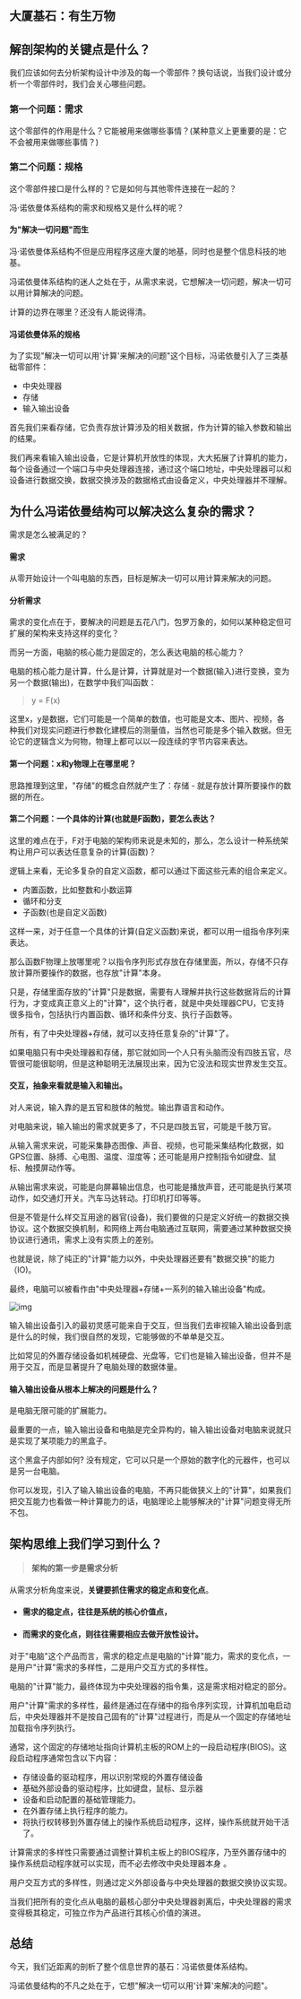 ## 大厦基石：有生万物





## 解剖架构的关键点是什么？

我们应该如何去分析架构设计中涉及的每一个零部件？换句话说，当我们设计或分析一个零部件时，我们会关心哪些问题。



### 第一个问题：需求

这个零部件的作用是什么？它能被用来做哪些事情？(某种意义上更重要的是：它不会被用来做哪些事情？)



### 第二个问题：规格

这个零部件接口是什么样的？它是如何与其他零件连接在一起的？



冯·诺依曼体系结构的需求和规格又是什么样的呢？



#### 为"解决一切问题"而生

冯·诺依曼体系结构不但是应用程序这座大厦的地基，同时也是整个信息科技的地基。

冯诺依曼体系结构的迷人之处在于，从需求来说，它想解决一切问题，解决一切可以用计算解决的问题。

计算的边界在哪里？还没有人能说得清。



#### 冯诺依曼体系的规格

为了实现"解决一切可以用'计算'来解决的问题"这个目标，冯诺依曼引入了三类基础零部件：

- 中央处理器
- 存储
- 输入输出设备

首先我们来看存储，它负责存放计算涉及的相关数据，作为计算的输入参数和输出的结果。

我们再来看输入输出设备，它是计算机开放性的体现，大大拓展了计算机的能力，每个设备通过一个端口与中央处理器连接，通过这个端口地址，中央处理器可以和设备进行数据交换，数据交换涉及的数据格式由设备定义，中央处理器并不理解。



## 为什么冯诺依曼结构可以解决这么复杂的需求？

需求是怎么被满足的？



#### 需求

从零开始设计一个叫电脑的东西，目标是解决一切可以用计算来解决的问题。



#### 分析需求

需求的变化点在于，要解决的问题是五花八门，包罗万象的，如何以某种稳定但可扩展的架构来支持这样的变化？

而另一方面，电脑的核心能力是固定的，怎么表达电脑的核心能力？



电脑的核心能力是计算，什么是计算，计算就是对一个数据(输入)进行变换，变为另一个数据(输出)，在数学中我们叫函数：

> y = F(x)

这里x，y是数据，它们可能是一个简单的数值，也可能是文本、图片、视频，各种我们对现实问题进行参数化建模后的测量值，当然也可能是多个输入数据。但无论它的逻辑含义为何物，物理上都可以以一段连续的字节内容来表达。

#### 第一个问题：x和y物理上在哪里呢？

思路推理到这里，"存储"的概念自然就产生了：存储 - 就是存放计算所要操作的数据的所在。



#### 第二个问题：一个具体的计算(也就是F函数)，要怎么表达？

这里的难点在于，F对于电脑的架构师来说是未知的，那么，怎么设计一种系统架构让用户可以表达任意复杂的计算(函数)？

逻辑上来看，无论多复杂的自定义函数，都可以通过下面这些元素的组合来定义。

- 内置函数，比如整数和小数运算
- 循环和分支
- 子函数(也是自定义函数)

这样一来，对于任意一个具体的计算(自定义函数)来说，都可以用一组指令序列来表达。

那么函数F物理上放哪里呢？以指令序列形式存放在存储里面，所以，存储不只存放计算所要操作的数据，也存放"计算"本身。

只是，存储里面存放的"计算"只是数据，需要有人理解并执行这些数据背后的计算行为，才变成真正意义上的"计算"，这个执行者，就是中央处理器CPU，它支持很多指令，包括执行内置函数、循环和条件分支、执行子函数等。

所有，有了中央处理器+存储，就可以支持任意复杂的"计算"了。



如果电脑只有中央处理器和存储，那它就如同一个人只有头脑而没有四肢五官，尽管很可能很聪明，但是这种聪明无法展现出来，因为它没法和现实世界发生交互。



#### 交互，抽象来看就是输入和输出。

对人来说，输入靠的是五官和肢体的触觉。输出靠语言和动作。

对电脑来说，输入输出的需求就更多了，不只是四肢五官，可能是千肢万官。

从输入需求来说，可能采集静态图像、声音、视频，也可能采集结构化数据，如GPS位置、脉搏、心电图、温度、湿度等；还可能是用户控制指令如键盘、鼠标、触摸屏动作等。

从输出需求来说，可能是向屏幕输出信息，也可能是播放声音，还可能是执行某项动作，如交通灯开关。汽车马达转动。打印机打印等等。

但是不管是什么样交互用途的器官(设备)，我们要做的只是定义好统一的数据交换协议。这个数据交换机制，和网络上两台电脑通过互联网，需要通过某种数据交换协议进行通讯，需求上没有实质上的差别。

也就是说，除了纯正的"计算"能力以外，中央处理器还要有"数据交换"的能力（IO)。

最终，电脑可以被看作由"中央处理器+存储+一系列的输入输出设备"构成。



![img](https://static001.geekbang.org/resource/image/28/a9/28ef9c0241c5c34abb85148453379fa9.png)



输入输出设备引入的最初灵感可能来自于交互，但当我们去审视输入输出设备到底是什么的时候，我们很自然的发现，它能够做的不单单是交互。

比如常见的外置存储设备如机械硬盘、光盘等，它们也是输入输出设备，但并不是用于交互，而是显著提升了电脑处理的数据体量。



#### 输入输出设备从根本上解决的问题是什么？

是电脑无限可能的扩展能力。



最重要的一点，输入输出设备和电脑是完全异构的，输入输出设备对电脑来说就只是实现了某项能力的黑盒子。

这个黑盒子内部如何? 没有规定，它可以只是一个原始的数字化的元器件，也可以是另一台电脑。

你可以发现，引入了输入输出设备的电脑，不再只能做狭义上的"计算"，如果我们把交互能力也看做一种计算能力的话，电脑理论上能够解决的"计算"问题变得无所不包。



## 架构思维上我们学习到什么？

> #### 架构的第一步是需求分析



从需求分析角度来说，**关键要抓住需求的稳定点和变化点**。

- #### 需求的稳定点，往往是系统的核心价值点，

- #### 而需求的变化点，则往往需要相应去做开放性设计。

对于"电脑"这个产品而言，需求的稳定点是电脑的"计算"能力，需求的变化点，一是用户"计算"需求的多样性，二是用户交互方式的多样性。

电脑的"计算"能力，最终体现为中央处理器的指令集，这是需求相对稳定的部分。

用户"计算"需求的多样性，最终是通过在存储中的指令序列实现，计算机加电启动后，中央处理器并不是按自己固有的"计算"过程进行，而是从一个固定的存储地址加载指令序列执行。

通常，这个固定的存储地址指向计算机主板的ROM上的一段启动程序(BIOS)。这段启动程序通常包含以下内容：

- 存储设备的驱动程序，用以识别常规的外置存储设备
- 基础外部设备的驱动程序，比如键盘，鼠标、显示器
- 设备和启动配置的基础管理能力。
- 在外置存储上执行程序的能力。
- 将执行权转移到外置存储上的操作系统启动程序，这样，操作系统就开始干活了。

计算需求的多样性只需要通过调整计算机主板上的BIOS程序，乃至外置存储中的操作系统启动程序就可以实现，而不必去修改中央处理器本身 。

用户交互方式的多样性，则通过定义外部设备与中央处理器的数据交换协议实现。

当我们把所有的变化点从电脑的最核心部分中央处理器剥离后，中央处理器的需求变得极其稳定，可独立作为产品进行其核心价值的演进。



## 总结

今天，我们近距离的剖析了整个信息世界的基石：冯诺依曼体系结构。

冯诺依曼结构的不凡之处在于，它想"解决一切可以用'计算'来解决的问题"。









































